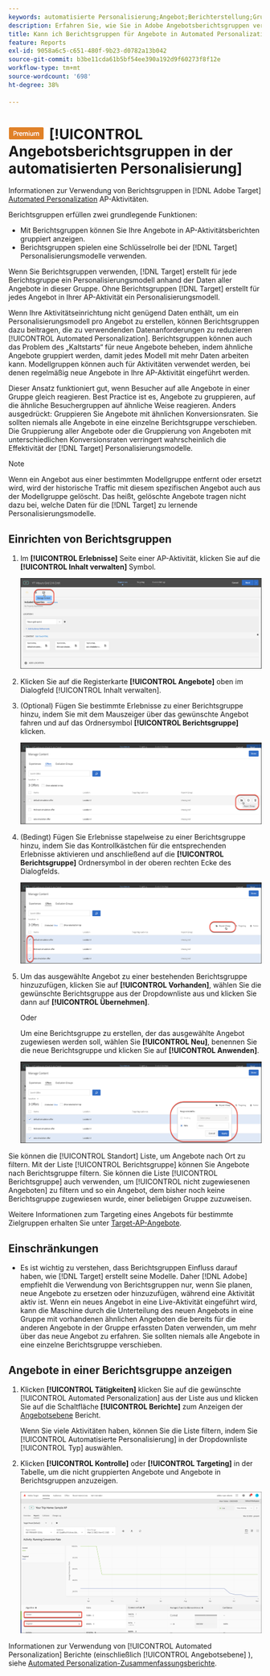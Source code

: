 ```yaml
---
keywords: automatisierte Personalisierung;Angebot;Berichterstellung;Gruppe;Berichtsgruppe;App
description: Erfahren Sie, wie Sie in Adobe Angebotsberichtsgruppen verwenden. [!DNL Target] [!UICONTROL Automated Personalization] Aktivitäten.
title: Kann ich Berichtsgruppen für Angebote in Automated Personalization-Aktivitäten verwenden?
feature: Reports
exl-id: 9058a6c5-c651-480f-9b23-d0782a13b042
source-git-commit: b3be11cda61b5bf54ee390a192d9f60273f8f12e
workflow-type: tm+mt
source-wordcount: '698'
ht-degree: 38%

---
```


# ![PREMIUM](/help/main/assets/premium.png)[!UICONTROL  Angebotsberichtsgruppen in der automatisierten Personalisierung]

Informationen zur Verwendung von Berichtsgruppen in [!DNL Adobe Target] [Automated Personalization](/help/main/c-activities/t-automated-personalization/automated-personalization.md) AP-Aktivitäten.

Berichtsgruppen erfüllen zwei grundlegende Funktionen:

* Mit Berichtsgruppen können Sie Ihre Angebote in AP-Aktivitätsberichten gruppiert anzeigen.
* Berichtsgruppen spielen eine Schlüsselrolle bei der [!DNL Target] Personalisierungsmodelle verwenden.

Wenn Sie Berichtsgruppen verwenden, [!DNL Target] erstellt für jede Berichtsgruppe ein Personalisierungsmodell anhand der Daten aller Angebote in dieser Gruppe. Ohne Berichtsgruppen [!DNL Target] erstellt für jedes Angebot in Ihrer AP-Aktivität ein Personalisierungsmodell.

Wenn Ihre Aktivitätseinrichtung nicht genügend Daten enthält, um ein Personalisierungsmodell pro Angebot zu erstellen, können Berichtsgruppen dazu beitragen, die zu verwendenden Datenanforderungen zu reduzieren [!UICONTROL Automated Personalization]. Berichtsgruppen können auch das Problem des „Kaltstarts“ für neue Angebote beheben, indem ähnliche Angebote gruppiert werden, damit jedes Modell mit mehr Daten arbeiten kann. Modellgruppen können auch für Aktivitäten verwendet werden, bei denen regelmäßig neue Angebote in Ihre AP-Aktivität eingeführt werden.

Dieser Ansatz funktioniert gut, wenn Besucher auf alle Angebote in einer Gruppe gleich reagieren. Best Practice ist es, Angebote zu gruppieren, auf die ähnliche Besuchergruppen auf ähnliche Weise reagieren. Anders ausgedrückt: Gruppieren Sie Angebote mit ähnlichen Konversionsraten. Sie sollten niemals alle Angebote in eine einzelne Berichtsgruppe verschieben. Die Gruppierung aller Angebote oder die Gruppierung von Angeboten mit unterschiedlichen Konversionsraten verringert wahrscheinlich die Effektivität der [!DNL Target] Personalisierungsmodelle.

>[!NOTE]
>
>Wenn ein Angebot aus einer bestimmten Modellgruppe entfernt oder ersetzt wird, wird der historische Traffic mit diesem spezifischen Angebot auch aus der Modellgruppe gelöscht. Das heißt, gelöschte Angebote tragen nicht dazu bei, welche Daten für die [!DNL Target] zu lernende Personalisierungsmodelle.

## Einrichten von Berichtsgruppen

1. Im **[!UICONTROL Erlebnisse]** Seite einer AP-Aktivität, klicken Sie auf die **[!UICONTROL Inhalt verwalten]** Symbol.

   ![Symbol &quot;Inhalt verwalten&quot;](/help/main/c-reports/assets/ap_manage_content.png)

1. Klicken Sie auf die Registerkarte **[!UICONTROL Angebote]** oben im Dialogfeld [!UICONTROL Inhalt verwalten].
1. (Optional) Fügen Sie bestimmte Erlebnisse zu einer Berichtsgruppe hinzu, indem Sie mit dem Mauszeiger über das gewünschte Angebot fahren und auf das Ordnersymbol **[!UICONTROL Berichtsgruppe]** klicken.

   ![Symbol &quot;Berichtsgruppe&quot;](/help/main/c-reports/assets/ap_manage_content_2.png)

1. (Bedingt) Fügen Sie Erlebnisse stapelweise zu einer Berichtsgruppe hinzu, indem Sie das Kontrollkästchen für die entsprechenden Erlebnisse aktivieren und anschließend auf die **[!UICONTROL Berichtsgruppe]** Ordnersymbol in der oberen rechten Ecke des Dialogfelds.

   ![Symbol &quot;Berichtsgruppe&quot;](/help/main/c-reports/assets/ap_manage_content_3.png)

1. Um das ausgewählte Angebot zu einer bestehenden Berichtsgruppe hinzuzufügen, klicken Sie auf **[!UICONTROL Vorhanden]**, wählen Sie die gewünschte Berichtsgruppe aus der Dropdownliste aus und klicken Sie dann auf **[!UICONTROL Übernehmen]**.

   Oder

   Um eine Berichtsgruppe zu erstellen, der das ausgewählte Angebot zugewiesen werden soll, wählen Sie **[!UICONTROL Neu]**, benennen Sie die neue Berichtsgruppe und klicken Sie auf **[!UICONTROL Anwenden]**.

   ![Neues Symbol zum Erstellen einer neuen Berichtsgruppe](/help/main/c-reports/assets/ap_reporting_groups.png)

Sie können die [!UICONTROL Standort] Liste, um Angebote nach Ort zu filtern. Mit der Liste [!UICONTROL Berichtsgruppe] können Sie Angebote nach Berichtsgruppe filtern. Sie können die Liste [!UICONTROL Berichtsgruppe] auch verwenden, um [!UICONTROL nicht zugewiesenen Angeboten] zu filtern und so ein Angebot, dem bisher noch keine Berichtsgruppe zugewiesen wurde, einer beliebigen Gruppe zuzuweisen.

Weitere Informationen zum Targeting eines Angebots für bestimmte Zielgruppen erhalten Sie unter [Target-AP-Angebote](/help/main/c-activities/t-automated-personalization/ap-target-offers.md#task_F207ED7A41B84FD39BB6FCBFABF4B23E).

## Einschränkungen 

* Es ist wichtig zu verstehen, dass Berichtsgruppen Einfluss darauf haben, wie [!DNL Target] erstellt seine Modelle. Daher [!DNL Adobe] empfiehlt die Verwendung von Berichtsgruppen nur, wenn Sie planen, neue Angebote zu ersetzen oder hinzuzufügen, während eine Aktivität aktiv ist. Wenn ein neues Angebot in eine Live-Aktivität eingeführt wird, kann die Maschine durch die Unterteilung des neuen Angebots in eine Gruppe mit vorhandenen ähnlichen Angeboten die bereits für die anderen Angebote in der Gruppe erfassten Daten verwenden, um mehr über das neue Angebot zu erfahren. Sie sollten niemals alle Angebote in eine einzelne Berichtsgruppe verschieben.

## Angebote in einer Berichtsgruppe anzeigen

1. Klicken **[!UICONTROL Tätigkeiten]** klicken Sie auf die gewünschte [!UICONTROL Automated Personalization] aus der Liste aus und klicken Sie auf die Schaltfläche **[!UICONTROL Berichte]** zum Anzeigen der [Angebotsebene](/help/main/c-reports/personalization-reports/reports-ap.md) Bericht.

   Wenn Sie viele Aktivitäten haben, können Sie die Liste filtern, indem Sie [!UICONTROL Automatisierte Personalisierung] in der Dropdownliste [!UICONTROL Typ] auswählen.

1. Klicken **[!UICONTROL Kontrolle]** oder **[!UICONTROL Targeting]** in der Tabelle, um die nicht gruppierten Angebote und Angebote in Berichtsgruppen anzuzeigen.

   ![Angebotsgruppen: Kontrolle und Zielgruppe](/help/main/c-reports/c-report-settings/assets/offer-groups.png)

Informationen zur Verwendung von [!UICONTROL Automated Personalization] Berichte (einschließlich [!UICONTROL Angebotsebene] ), siehe [Automated Personalization-Zusammenfassungsberichte](/help/main/c-reports/personalization-reports/reports-ap.md).


